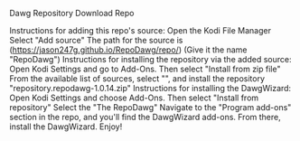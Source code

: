 Dawg Repository
Download Repo

Instructions for adding this repo's source:
Open the Kodi File Manager
Select "Add source"
The path for the source is (https://jason247g.github.io/RepoDawg/repo/) (Give it the name "RepoDawg")
Instructions for installing the repository via the added source:
Open Kodi Settings and go to Add-Ons. Then select "Install from zip file"
From the available list of sources, select "", and install the repository "repository.repodawg-1.0.14.zip"
Instructions for installing the DawgWizard:
Open Kodi Settings and choose Add-Ons. Then select "Install from repository"
Select the "The RepoDawg"
Navigate to the "Program add-ons" section in the repo, and you'll find the DawgWizard add-ons. From there, install the DawgWizard.
Enjoy!
